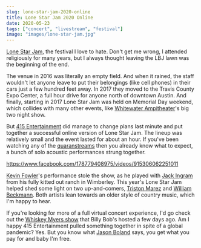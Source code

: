 ```yaml
---
slug: lone-star-jam-2020-online
title: Lone Star Jam 2020 Online
date: 2020-05-23
tags: ["concert", "livestream", "festival"]
image: "images/lone-star-jam.jpg"
---
```


[Lone Star Jam][lsj], the festival I love to hate. Don't get me wrong, I attended religiously for many years, but I always thought leaving the LBJ lawn was the beginning of the end.

The venue in 2016 was literally an empty field. And when it rained, the staff wouldn't let anyone leave to put their belongings (like cell phones) in their cars just a few hundred feet away. In 2017 they moved to the Travis County Expo Center, a full hour drive for anyone north of downtown Austin. And finally, starting in 2017 Lone Star Jam was held on Memorial Day weekend, which collides with many other events, like [Whitewater Ampitheater][whitewater]'s big two night show.

But [415 Entertainment][415] did manage to change plans last minute and put together a successful online version of Lone Star Jam. The lineup was relatively small and the event lasted for about an hour. If you've been watching any of the [quaranstreams][quaranstreams] then you already know what to expect, a bunch of solo acoustic performances strung together.

https://www.facebook.com/178779408975/videos/915306062251011

[Kevin Fowler][kevin-fowler]'s performance stole the show, as he played with [Jack Ingram][jack-ingram] from his fully kitted out ranch in Wimberley. This year's Lone Star Jam helped shed some light on two up-and-comers, [Triston Marez][triston-marez] and [William Beckmann][william-beckmann]. Both artists lean towards an older style of country music, which I'm happy to hear.

If you're looking for more of a full virtual concert experience, I'd go check out the [Whiskey Myers show][whiskey-myers] that Billy Bob's hosted a few days ago. Am I happy 415 Entertainment pulled something together in spite of a global pandemic? Yes. But you know what [Jason Boland][jason-boland] says, you get what you pay for and baby I'm free.

[lsj]: https://lonestarjam.com
[whitewater]: https://whitewaterrocks.com
[415]: http://415e.com
[quaranstreams]: /posts/quaranstreams-may
[kevin-fowler]: https://kevinfowler.com
[jack-ingram]: https://jackingram.net
[triston-marez]: https://tristonmarezofficial.com
[william-beckmann]: https://williambeckmann.com
[whiskey-myers]: /posts/whiskey-myers-virtual-concert
[jason-boland]: https://thestragglers.com
